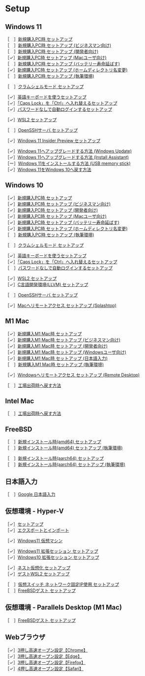 # Setup

## Windows 11

［　］[新規購入PC時 セットアップ](windows11-new-pc-setup.md)  
［　］[新規購入PC時 セットアップ (ビジネスマン向け)](windows11-new-pc-setup-for-biz.md)  
［　］[新規購入PC時 セットアップ (開発者向け)](windows11-new-pc-setup-for-devs.md)  
［✓］[新規購入PC時 セットアップ (Macユーザ向け)](windows11-new-pc-setup-for-mac.md)  
［　］[新規購入PC時 セットアップ (バッテリー寿命延ばす)](windows11-new-pc-setup-for-battery.md)  
［✓］[新規購入PC時 セットアップ (ホームディレクトリ名変更)](windows11-new-pc-setup-for-home.md)  
［　］[新規購入PC時 セットアップ (執筆環境)](windows11-new-pc-setup-for-writing.md)  

［　］[クラムシェルモード セットアップ](windows11-setup-clamshell.md)  

［✓］[英語キーボードを使うセットアップ](windows11-keyboard-us.md)  
［✓］[「Caps Lock」を「Ctrl」へ入れ替えるセットアップ](windows11-capslock-ctrl.md)  
［✓］[パスワードなしで自動ログインするセットアップ](windows11-setup-autosignin.md)  

［✓］[WSL2 セットアップ](windows11-setup-wsl2.md)  

［　］[OpenSSHサーバ セットアップ](windows11-setup-sshd.md)  

［✓］[Windows 11 Insider Preview セットアップ](windows11-insider-preview-setup.md)  

［✓］[Windows 11へアップグレードする方法 (Windows Update)](windows11-from-10-windowsupdate.md)  
［✓］[Windows 11へアップグレードする方法 (Install Assistant)](windows11-from-10-assistant.md)  
［ー］[Windows 11をインストールする方法 (USB memory stick)](windows11-installation.md)  
［✓］[Windows 11をWindows 10へ戻す方法](windows11-backto-10.md)  

## Windows 10

［✓］[新規購入PC時 セットアップ](windows10-new-pc-setup.md)  
［✓］[新規購入PC時 セットアップ (ビジネスマン向け)](windows10-new-pc-setup-for-biz.md)  
［✓］[新規購入PC時 セットアップ (開発者向け)](windows10-new-pc-setup-for-devs.md)  
［✓］[新規購入PC時 セットアップ (Macユーザ向け)](windows10-new-pc-setup-for-mac.md)  
［✓］[新規購入PC時 セットアップ (バッテリー寿命延ばす)](windows10-new-pc-setup-for-battery.md)  
［✓］[新規購入PC時 セットアップ (ホームディレクトリ名変更)](windows10-new-pc-setup-for-home.md)  
［　］[新規購入PC時 セットアップ (執筆環境)](windows10-new-pc-setup-for-writing.md)  

［　］[クラムシェルモード セットアップ](windows10-setup-clamshell.md)  

［✓］[英語キーボードを使うセットアップ](windows10-keyboard-us.md)  
［✓］[「Caps Lock」を「Ctrl」へ入れ替えるセットアップ](windows10-capslock-ctrl.md)  
［　］[パスワードなしで自動ログインするセットアップ](windows10-setup-autosignin.md)  

［✓］[WSL2 セットアップ](windows10-setup-wsl2.md)  
［✓］[C言語開発環境(LLVM) セットアップ](windows10-setup-dev-c.md)  

［　］[OpenSSHサーバ セットアップ](windows10-setup-sshd.md)  

［✓］[Macへリモートアクセス セットアップ (Splashtop)](windows10-setup-access-to-mac.md)  

## M1 Mac

［✓］[新規購入M1 Mac時 セットアップ](mac-new-m1-setup.md)  
［✓］[新規購入M1 Mac時 セットアップ (ビジネスマン向け)](mac-new-m1-setup-for-biz.md)  
［✓］[新規購入M1 Mac時 セットアップ (開発者向け)](mac-new-m1-setup-for-devs.md)  
［✓］[新規購入M1 Mac時 セットアップ (Windowsユーザ向け)](mac-new-m1-setup-for-win.md)  
［✓］[新規購入M1 Mac時 セットアップ (日本語入力)](mac-new-m1-setup-for-ime.md)  
［　］[新規購入M1 Mac時 セットアップ (執筆環境)](mac-new-m1-setup-for-writing.md)  

［✓］[Windowsへリモートアクセス セットアップ (Remote Desktop)](mac-setup-access-to-win.md)  

［　］[工場出荷時へ戻す方法](mac-factory-reset.md)  

## Intel Mac

［　］[工場出荷時へ戻す方法](mac-intel-factory-reset.md)  

## FreeBSD

［　］[新規インストール時(amd64) セットアップ](freebsd-amd64-new-setup.md)  
［　］[新規インストール時(amd64) セットアップ (執筆環境)](freebsd-amd64-new-setup-for-writing.md)  

［　］[新規インストール時(aarch64) セットアップ](freebsd-aarch64-new-setup.md)  
［　］[新規インストール時(aarch64) セットアップ (執筆環境)](freebsd-aarch64-new-setup-for-writing.md)  

## 日本語入力

［　］[Google 日本語入力](japanese-input-google.md)  

## 仮想環境 -  Hyper-V

［✓］[セットアップ](hyperv-setup.md)  
［✓］[エクスポートとインポート](hyperv-export-and-import.md)  

［✓］[Windows11 仮想マシン](hyperv-vm-windows11.md)  

［✓］[Windows11 拡張セッション セットアップ](hyperv-setup-win11-extsession.md)  
［✓］[Windows10 拡張セッション セットアップ](hyperv-setup-win10-extsession.md)  

［✓］[ネスト仮想化 セットアップ](hyperv-setup-nested.md)  
［✓］[ゲストWSL2 セットアップ](hyperv-setup-wsl2.md)  

［　］[仮想スイッチ ネットワーク固定IP使用 セットアップ](hyperv-setup-fixed-ip.md)  
［　］[FreeBSDゲスト セットアップ](hyperv-setup-freebsd.md)  

## 仮想環境 - Parallels Desktop (M1 Mac)

［　］[FreeBSDゲスト セットアップ](parallels-setup-freebsd.md)  

## Webブラウザ

［✓］[3押し高速オープン設定【Chrome】](browser-quickopen-chrome.md)  
［✓］[3押し高速オープン設定【Edge】](browser-quickopen-edge.md)  
［✓］[3押し高速オープン設定【Firefox】](browser-quickopen-firefox.md)  
［✓］[4押し高速オープン設定【Safari】](browser-quickopen-safari.md)  
